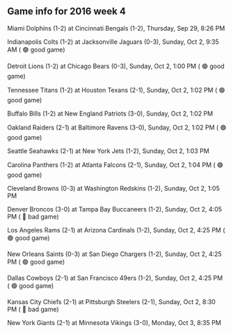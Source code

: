 ## Game info for 2016 week 4
Miami Dolphins (1-2) at Cincinnati Bengals (1-2), Thursday, Sep 29, 8:26 PM



Indianapolis Colts (1-2) at Jacksonville Jaguars (0-3), Sunday, Oct 2, 9:35 AM (	:green_circle: good game)



Detroit Lions (1-2) at Chicago Bears (0-3), Sunday, Oct 2, 1:00 PM (	:green_circle: good game)

Tennessee Titans (1-2) at Houston Texans (2-1), Sunday, Oct 2, 1:02 PM (	:green_circle: good game)

Buffalo Bills (1-2) at New England Patriots (3-0), Sunday, Oct 2, 1:02 PM

Oakland Raiders (2-1) at Baltimore Ravens (3-0), Sunday, Oct 2, 1:02 PM (	:green_circle: good game)

Seattle Seahawks (2-1) at New York Jets (1-2), Sunday, Oct 2, 1:03 PM

Carolina Panthers (1-2) at Atlanta Falcons (2-1), Sunday, Oct 2, 1:04 PM (	:green_circle: good game)

Cleveland Browns (0-3) at Washington Redskins (1-2), Sunday, Oct 2, 1:05 PM



Denver Broncos (3-0) at Tampa Bay Buccaneers (1-2), Sunday, Oct 2, 4:05 PM (	:red_circle: bad game)

Los Angeles Rams (2-1) at Arizona Cardinals (1-2), Sunday, Oct 2, 4:25 PM (	:green_circle: good game)

New Orleans Saints (0-3) at San Diego Chargers (1-2), Sunday, Oct 2, 4:25 PM (	:green_circle: good game)

Dallas Cowboys (2-1) at San Francisco 49ers (1-2), Sunday, Oct 2, 4:25 PM (	:green_circle: good game)



Kansas City Chiefs (2-1) at Pittsburgh Steelers (2-1), Sunday, Oct 2, 8:30 PM (	:red_circle: bad game)



New York Giants (2-1) at Minnesota Vikings (3-0), Monday, Oct 3, 8:35 PM

